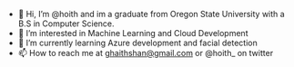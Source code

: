 - 👋 Hi, I’m @hoith and im a graduate from Oregon State University with a B.S in Computer Science. 
- 👀 I’m interested in Machine Learning and Cloud Development
- 🌱 I’m currently learning Azure development and facial detection
- 📫 How to reach me at ghaithshan@gmail.com or @hoith_ on twitter 

<!---
hoith/hoith is a ✨ special ✨ repository because its `README.md` (this file) appears on your GitHub profile.
You can click the Preview link to take a look at your changes.
--->
